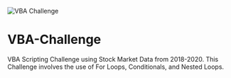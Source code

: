 ![VBA Challenge](https://user-images.githubusercontent.com/93561950/158303992-21673441-a6ed-48ae-a165-d373e14b6696.png)

# VBA-Challenge
VBA Scripting Challenge using Stock Market Data from 2018-2020.
This Challenge involves the use of For Loops, Conditionals, and Nested Loops.
